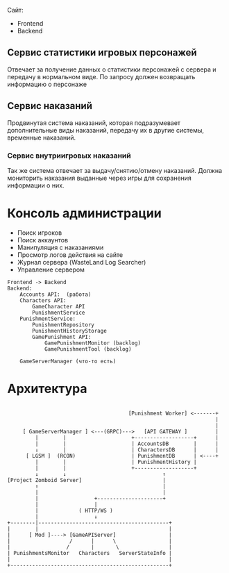 Сайт:
- Frontend
- Backend

## Сервис статистики игровых персонажей
Отвечает за получение данных о статистики персонажей с сервера и передачу в нормальном виде.
По запросу должен возвращать информацию о персонаже

## Сервис наказаний
Продвинутая система наказаний, которая подразумевает дополнительные виды наказаний, передачу их в другие системы, временные наказаний.
### Сервис внутриигровых наказаний
Так же система отвечает за выдачу/снятию/отмену наказаний.
Должна мониторить наказания выданные через игры для сохранения информации о них.


# Консоль администрации
- Поиск игроков
- Поиск аккаунтов
- Манипуляция с наказаниями
- Просмотр логов действия на сайте
- Журнал сервера (WasteLand Log Searcher)
- Управление сервером


```
Frontend -> Backend
Backend:
	Accounts API:  (работа)
	Characters API:
		GameCharacter API
		PunishmentService
	PunishmentService:
		PunishmentRepository
		PunishmentHistoryStorage
		GamePunishment API:
			GamePunishmentMonitor (backlog)
			GamePunishmentTool (backlog)
	
	GameServerManager (что-то есть)
```

# Архитектура
```
  
                                       [Punishment Worker] <-------+  
                                                                   |  
                                                                   |  
     [ GameServerManager ] <---(GRPC)--->   [API GATEWAY ]         |  
         |        |                     +-------------------+      |  
         |        |                     | AccountsDB        |      |  
         ↓        |                     | CharactersDB      |      |  
      [ LGSM ]  (RCON)                  | PunishmentDB      | <----+   
         |        |                     | PunishmentHistory |  
         |        |                     +-------------------+   
         ↓        ↓                               ↑  
[Project Zomboid Server]                          |  
         ↑                                        |  
         |                                        |  
         |                  +---------------------+    
         |                  |      
         |             ( HTTP/WS )             
         |                  ↓                   
+--------|------------------------------------------+  
|        |                                          |  
|      [ Mod ]----> [GameAPIServer]                 |  
|                   /      |      \                 |  
|                  /       |       \                |  
| PunishmentsMonitor   Characters   ServerStateInfo |  
|                                                   |  
+---------------------------------------------------+
```